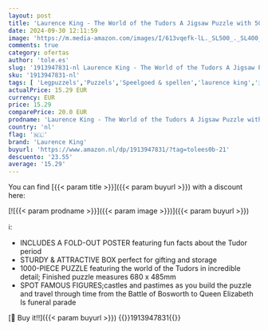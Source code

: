 ```yaml
---
layout: post
title: 'Laurence King - The World of the Tudors A Jigsaw Puzzle with 50 Historical Figures to Find/anglais'
date: 2024-09-30 12:11:59
image: 'https://m.media-amazon.com/images/I/613vqefk-lL._SL500_._SL400_.jpg'
comments: true
category: ofertas
author: 'tole.es'
slug: '1913947831-nl Laurence King - The World of the Tudors A Jigsaw Puzzle...'
sku: '1913947831-nl'
tags: [ 'Legpuzzels','Puzzels','Speelgoed & spellen','laurence king','🇳🇱', ]
actualPrice: 15.29 EUR
currency: EUR
price: 15.29
comparePrice: 20.0 EUR
prodname: 'Laurence King - The World of the Tudors A Jigsaw Puzzle with 50 Historical Figures to Find/anglais'
country: 'nl'
flag: '🇳🇱'
brand: 'Laurence King'
buyurl: 'https://www.amazon.nl/dp/1913947831/?tag=tolees0b-21'
descuento: '23.55'
average: '15.29'
---
```


You can find [{{< param title >}}]({{< param buyurl >}}) with a discount here:

[![{{< param prodname >}}]({{< param image >}})]({{< param buyurl >}})

ℹ️:

- INCLUDES A FOLD-OUT POSTER featuring fun facts about the Tudor period
- STURDY & ATTRACTIVE BOX perfect for gifting and storage
- 1000-PIECE PUZZLE featuring the world of the Tudors in incredible detail; Finished puzzle measures 680 x 485mm
- SPOT FAMOUS FIGURES;castles and pastimes as you build the puzzle and travel through time from the Battle of Bosworth to Queen Elizabeth Is funeral parade

[🛒 Buy it!!]({{< param buyurl >}})
{{<world>}}1913947831{{</world>}}
